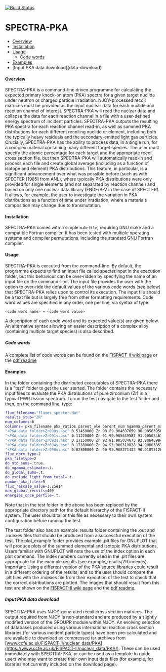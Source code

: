 [![Build Status](https://travis-ci.org/fispact/SPECTRA-PKA.svg?branch=master)](https://travis-ci.org/fispact/SPECTRA-PKA)

# SPECTRA-PKA

- [Overview](#overview)
- [Installation](#installation)
- [Usage](#usage)
  - [Code words](#code-words)
- [Examples](#examples)
- [Input PKA data download]{data-download}

#### <a name="overview"></a>Overview

SPECTRA-PKA is a command-line driven programme for calculating the expected primary knock-on atom (PKA) spectra for a given target nuclide under neutron or charged particle irradiation. NJOY-processed recoil matrices must be provided as the input nuclear data for each nuclide and reaction channel of interest. SPECTRA-PKA will read the nuclear data and collapse the data for each reaction channel in a file with a user-defined energy spectrum of incident particles. SPECTRA-PKA outputs the resulting PKA spectra for each reaction channel read-in, as well as summed PKA distributions for each different recoiling nuclide or element, including both the typically heavy residuals and the secondary-emitted light gas particles. Crucially, SPECTRA-PKA has the ability to process data, in a single run, for a complex material containing many different target species. The user must specify the atomic percentage for each target and the appropriate recoil cross section file, but then SPECTRA-PKA will automatically read-in and process each file and create global average (including as a function of isotope and element) PKA distributions. This feature, in particular, is a significant advancement over what was possible before (such as with SPECTER [1985] from ANL), where typically PKA distributions were only provided for single elements (and not separated by reaction channel) and based on only one nuclear data library (ENDF/B-V in the case of SPECTER). It allows, for example, the user to investigate the variation in PKA distributions as a function of time under irradiation, where a materials composition may change due to transmutation. 

#### <a name="installation"></a>Installation

SPECTRA-PKA comes with a simple `makefile`, requiring GNU make and a compatible Fortran compiler. It has been tested with multiple operating systems and compiler permutations, including the standard GNU Fortran compiler. 

#### <a name="usage"></a>Usage

SPECTRA-PKA is executed from the command-line. By default, the programme expects to find an input file called specter.input in the execution folder, but this behaviour can be over-ridden by specifying the name of an input file on the command-line. The input file provides the user with the option to over-ride the default values of the various code words (see below) that SPECTRA-PKA relies upon to control its execution. The input file should be a text file but is largely free from other formatting requirements. Code word values are specified in any order, one per line, via syntax of type: 
```bash
<code word name> = <code word value>
```
A description of each code word and its expected value(s) are given below. An alternative syntax allowing an easier description of a complex alloy (containing multiple target species) is also described. 

##### <a name="code-words"></a>Code words

A complete list of code words can be found on the [FISPACT-II wiki page](http://fispact.ukaea.uk/wiki/Spectra-PKA) or the [pdf readme](https://github.com/fispact/SPECTRA-PKA/blob/master/manual/readme.pdf)




#### <a name="examples"></a>Examples

In the folder containing the distributed executables of SPECTRA-PKA there is a "test" folder to get the user started. The folder contains the necessary input files to evaluate the PKA distributions of pure zirconium (Zr) in a typical PWR fission spectrum. To run the test navigate to the test folder and then, on the command line, type: 
```bash
flux_filename="fluxes_specter.dat"
results_stub="ZR"
num_columns=6
columns= pka_filename pka_ratios parent_ele parent_num ngamma_parent_mass ngamma_daughter_mass
"<PKA data folder>Zr090s.asc" 0.51450000 Zr 90 89.904697659 90.905639587
"<PKA data folder>Zr091s.asc" 0.11220000 Zr 91 90.905639587 91.905034675
"<PKA data folder>Zr092s.asc" 0.17150000 Zr 92 91.905034675 92.906469947
"<PKA data folder>Zr094s.asc" 0.17380000 Zr 94 93.906310828 94.908038530
"<PKA data folder>Zr096s.asc" 0.02800000 Zr 96 95.908271433 96.910951206
flux_norm_type=2
pka_filetype=2
do_mtd_sums=.true.
do_ngamma_estimate=.t.
do_global_sums=.t.
do_exclude_light_from_total=.t.
number_pka_files=5
flux_rescale_value=3.25e14
max_global_recoils=400
energies_once_perfile=.t.
```
Note that in the test folder <PKA data folder> in the above has been replaced by the appropriate directory path for the default hierarchy of the FISPACT-II system. The user should tailor this file as necessary to their own system configuration before running the test.

The test folder also has an example_results folder containing the .out and .indexes files that should be produced from a successful execution of the test. The plot_example folder provides example .plt files for GNUPLOT that will produce plots of the summed elemental and isotopic PKA distributions. Users familiar with GNUPLOT will note the use of the index option in each plot command. The index numbers currently used in the .plt files are appropriate for the example results (see example_results/ZR.indexes). Important: Using a different version of the PKA source libraries could result in a different ordering of the results, and so the user should compare the .plt files with the .indexes file from their execution of the test to check that the correct distributions are plotted. The images that should result from this test are shown on the [FISPACT-II wiki page](http://fispact.ukaea.uk/wiki/Spectra-PKA) and the [pdf readme](https://github.com/fispact/SPECTRA-PKA/blob/master/manual/readme.pdf).

##### <a name="down-loads"></a>Input PKA data download

SPECTRA-PKA uses NJOY-generated recoil cross section matrices. The output required from NJOY is non-standard and are produced by a slightly modified version of the GROUPR module within NJOY. An evolving selection of databases produced using various international reaction cross section libraries (for various incident particle types) have been pre-calculated and are available to download as compressed tar archives from [www.ccfe.ac.uk/FISPACT-II/nuclear_data/PKA](https://www.ccfe.ac.uk/FISPACT-II/nuclear_data/PKA/). These can be used immediately with SPECTRA-PKA, or can be used as a template to guide users who may want to create their own input data files (for example, for libraries not currently included on the download page).

